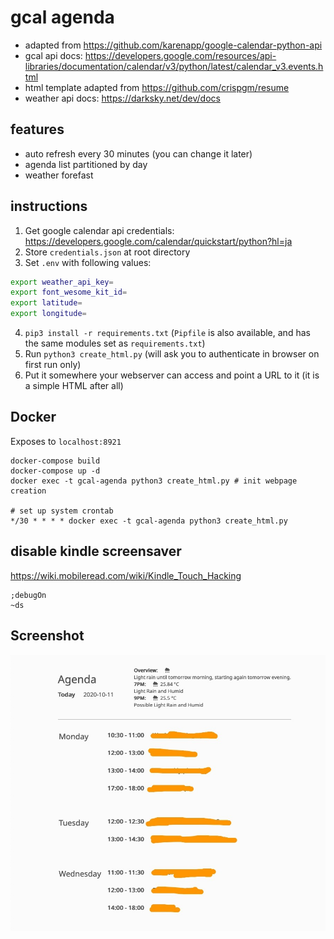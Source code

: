 # gcal agenda

- adapted from https://github.com/karenapp/google-calendar-python-api
- gcal api docs: https://developers.google.com/resources/api-libraries/documentation/calendar/v3/python/latest/calendar_v3.events.html
- html template adapted from https://github.com/crispgm/resume
- weather api docs: https://darksky.net/dev/docs

## features
- auto refresh every 30 minutes (you can change it later)
- agenda list partitioned by day
- weather forefast

## instructions
1. Get google calendar api credentials: https://developers.google.com/calendar/quickstart/python?hl=ja
2. Store `credentials.json` at root directory
3. Set `.env` with following values:

```bash
export weather_api_key=
export font_wesome_kit_id=
export latitude=
export longitude=
```
4. `pip3 install -r requirements.txt` (`Pipfile` is also available, and has the same modules set as `requirements.txt`)
5. Run `python3 create_html.py` (will ask you to authenticate in browser on first run only)
6. Put it somewhere your webserver can access and point a URL to it (it is a simple HTML after all)

## Docker
Exposes to `localhost:8921`

```
docker-compose build
docker-compose up -d
docker exec -t gcal-agenda python3 create_html.py # init webpage creation

# set up system crontab
*/30 * * * * docker exec -t gcal-agenda python3 create_html.py
```

## disable kindle screensaver
https://wiki.mobileread.com/wiki/Kindle_Touch_Hacking

```
;debugOn
~ds
```

## Screenshot
![picture 1](images/5e6d94fedf0a513df2f240c2d5beaad60e91c0ef60b6cb154007b01513805437.png)  
